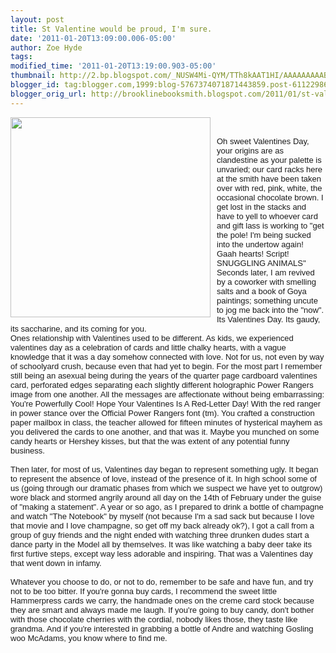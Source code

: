 ```yaml
---
layout: post
title: St Valentine would be proud, I'm sure.
date: '2011-01-20T13:09:00.006-05:00'
author: Zoe Hyde
tags: 
modified_time: '2011-01-20T13:19:00.903-05:00'
thumbnail: http://2.bp.blogspot.com/_NUSW4Mi-QYM/TTh8kAAT1HI/AAAAAAAAAB0/T2f5c0LSifo/s72-c/you-complete-me-huge.jpg
blogger_id: tag:blogger.com,1999:blog-5767374071871443859.post-6112298664851222922
blogger_orig_url: http://brooklinebooksmith.blogspot.com/2011/01/st-valentine-would-be-proud-im-sure.html
---
```


<a onblur="try {parent.deselectBloggerImageGracefully();} catch(e) {}" href="http://2.bp.blogspot.com/_NUSW4Mi-QYM/TTh8kAAT1HI/AAAAAAAAAB0/T2f5c0LSifo/s1600/you-complete-me-huge.jpg"><img style="float:left; margin:0 10px 10px 0;cursor:pointer; cursor:hand;width: 320px; height: 320px;" src="http://2.bp.blogspot.com/_NUSW4Mi-QYM/TTh8kAAT1HI/AAAAAAAAAB0/T2f5c0LSifo/s320/you-complete-me-huge.jpg" border="0" alt="" id="BLOGGER_PHOTO_ID_5564334297534682226" /></a><br /><div><span class="Apple-style-span" style="font-family: arial; font-size: small; ">Oh sweet Valentines Day, your origins are as clandestine as your palette is unvaried; our card racks here at the smith have been taken over with red, pink, white, the occasional chocolate brown. I get lost in the stacks and have to yell to whoever card and gift lass is working to "get the pole! I'm being sucked into the undertow again! Gaah hearts! Script! SNUGGLING ANIMALS" Seconds later, I am revived by a coworker with smelling salts and a book of Goya paintings; something uncute to jog me back into the "now".</span></div><div><span class="Apple-style-span" style="font-family: arial; font-size: small; "><div> </div><div>Its Valentines Day. Its gaudy, its saccharine, and its coming for you. </div><div> </div><div>Ones relationship with Valentines used to be different. As kids, we experienced valentines day as a celebration of cards and little chalky hearts, with a vague knowledge that it was a day somehow connected with love. Not for us, not even by way of schoolyard crush, because even that had yet to begin. For the most part I remember still being an asexual being during the years of the quarter page cardboard valentines card, perforated edges separating each slightly different holographic Power Rangers image from one another. All the messages are affectionate without being embarrassing: You're Powerfully Cool! Hope Your Valentines Is A Red-Letter Day! With the red ranger in power stance over the Official Power Rangers font (tm). You crafted a construction paper mailbox in class, the teacher allowed for fifteen minutes of hysterical mayhem as you delivered the cards to one another, and that was it. Maybe you munched on some candy hearts or Hershey kisses, but that the was extent of any potential funny business. </div><div><br /></div><div>Then later, for most of us, Valentines day began to represent something ugly. It began to represent the absence of love, instead of the presence of it. In high school some of us (going through our dramatic phases from which we suspect we have yet to outgrow) wore black and stormed angrily around all day on the 14th of February under the guise of "making a statement". A year or so ago, as I prepared to drink a bottle of champagne and watch "The Notebook" by myself (not because I'm a sad sack but because I love that movie and I love champagne, so get off my back already ok?), I got a call from a group of guy friends and the night ended with watching three drunken dudes start a dance party in the Model all by themselves. It was like watching a baby deer take its first furtive steps, except way less adorable and inspiring. That was a Valentines day that went down in infamy.  </div><div><br /></div><div>Whatever you choose to do, or not to do, remember to be safe and have fun, and try not to be too bitter. If you're gonna buy cards, I recommend the sweet little Hammerpress cards we carry, the handmade ones on the creme card stock because they are smart and always made me laugh. If you're going to buy candy, don't bother with those chocolate cherries with the cordial, nobody likes those, they taste like grandma. And if you're interested in grabbing a bottle of Andre and watching Gosling woo McAdams, you know where to find me. </div><div> </div></span></div>